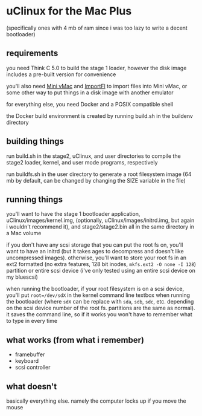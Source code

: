 # uClinux for the Mac Plus
(specifically ones with 4 mb of ram since i was too lazy to write a decent bootloader)

## requirements
you need Think C 5.0 to build the stage 1 loader, however the disk image includes a pre-built version for convenience

you'll also need [Mini vMac](https://www.gryphel.com/c/minivmac/index.html) and [ImportFl](https://www.gryphel.com/c/minivmac/extras/importfl/) to import files into Mini vMac, or some other way to put things in a disk image with another emulator

for everything else, you need Docker and a POSIX compatible shell

the Docker build environment is created by running build.sh in the buildenv directory

## building things
run build.sh in the stage2, uClinux, and user directories to compile the stage2 loader, kernel, and user mode programs, respectively

run buildfs.sh in the user directory to generate a root filesystem image (64 mb by default, can be changed by changing the SIZE variable in the file)

## running things
you'll want to have the stage 1 bootloader application, uClinux/images/kernel.img, (optionally, uClinux/images/initrd.img, but again i wouldn't recommend it), and stage2/stage2.bin all in the same directory in a Mac volume

if you don't have any scsi storage that you can put the root fs on, you'll want to have an initrd (but it takes ages to decompress and doesn't like uncompressed images). otherwise, you'll want to store your root fs in an ext2 formatted (no extra features, 128 bit inodes, `mkfs.ext2 -O none -I 128`) partition or entire scsi device (i've only tested using an entire scsi device on my bluescsi)

when running the bootloader, if your root filesystem is on a scsi device, you'll put `root=/dev/sdX` in the kernel command line textbox when running the bootloader (where `sdX` can be replace with `sda`, `sdb`, `sdc`, etc. depending on the scsi device number of the root fs. partitions are the same as normal). it saves the command line, so if it works you won't have to remember what to type in every time

## what works (from what i remember)
- framebuffer
- keyboard
- scsi controller

## what doesn't
basically everything else. namely the computer locks up if you move the mouse

